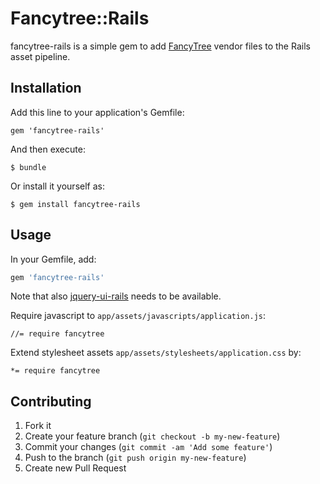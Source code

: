 # Fancytree::Rails

fancytree-rails is a simple gem to add [FancyTree](https://github.com/mar10/fancytree) vendor files to the
Rails asset pipeline.

## Installation

Add this line to your application's Gemfile:

    gem 'fancytree-rails'

And then execute:

    $ bundle

Or install it yourself as:

    $ gem install fancytree-rails

## Usage

In your Gemfile, add:


```ruby
gem 'fancytree-rails'
```

Note that also [jquery-ui-rails](https://github.com/joliss/jquery-ui-rails) needs to be available.

Require javascript to ```app/assets/javascripts/application.js```:

```
//= require fancytree
```

Extend stylesheet assets ```app/assets/stylesheets/application.css```
by:

```
*= require fancytree
```

## Contributing

1. Fork it
2. Create your feature branch (`git checkout -b my-new-feature`)
3. Commit your changes (`git commit -am 'Add some feature'`)
4. Push to the branch (`git push origin my-new-feature`)
5. Create new Pull Request
